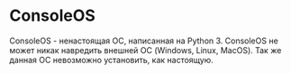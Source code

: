 # ConsoleOS
ConsoleOS - ненастоящая ОС, написанная на Python 3.
ConsoleOS не может никак навредить внешней ОС (Windows, Linux, MacOS). Так же данная ОС невозможно установить, как настоящую.
